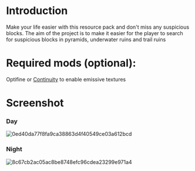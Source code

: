 # Introduction
Make your life easier with this resource pack and don't miss any suspicious blocks. The aim of the project is to make it easier for the player to search for suspicious blocks in pyramids, underwater ruins and trail ruins
# Required mods (optional):
Optifine or [Continuity](https://modtinth.com/mods/continuity) to enable emissive textures
# Screenshot
### Day
![0ed40da77f8fa9ca38863d4f40549ce03a612bcd](https://github.com/giteczek/Easy-Suspicious-Block/assets/90698953/bdbedb11-7c42-40bb-a614-bf43125a1b18)
### Night
![8c67cb2ac05ac8be8748efc96cdea23299e971a4](https://github.com/giteczek/Easy-Suspicious-Block/assets/90698953/7baabad5-1bd0-482e-9837-f3cd28a9ab65)
